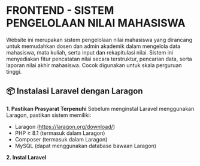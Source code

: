 # FRONTEND - SISTEM PENGELOLAAN NILAI MAHASISWA
Website ini merupakan sistem pengelolaan nilai mahasiswa yang dirancang untuk memudahkan dosen dan admin akademik dalam mengelola data mahasiswa, mata kuliah, serta input dan rekapitulasi nilai. Sistem ini menyediakan fitur pencatatan nilai secara terstruktur, pencarian data, serta laporan nilai akhir mahasiswa. Cocok digunakan untuk skala perguruan tinggi.

## 📦 Instalasi Laravel dengan Laragon
**1. Pastikan Prasyarat Terpenuhi**
Sebelum menginstal Laravel menggunakan Laragon, pastikan sistem memiliki:
- Laragon (https://laragon.org/download/)
- PHP ≥ 8.1 (termasuk dalam Laragon)
- Composer (termasuk dalam Laragon)
- MySQL (dapat menggunakan database bawaan Laragon)
  
**2. Instal Laravel**

  




